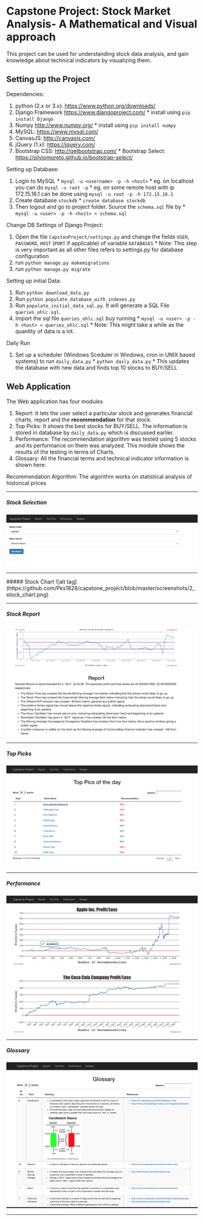 # Capstone Project: Stock Market Analysis- A Mathematical and Visual approach

<p> This project can be used for understanding stock data analysis, and gain knowledge about technical indicators by visualizing them.  </p>

Setting up the Project
---

Dependencies:
  1. python (2.x or 3.x): <a href="https://www.python.org/downloads/">https://www.python.org/downloads/</a>
  2. Django Framework <a href="https://www.djangoproject.com/">https://www.djangoproject.com/</a> 
    * install using `pip install Django`
  3. Numpy <a href="http://www.numpy.org/">http://www.numpy.org/</a>
    * install using `pip install numpy`
  4. MySQL: <a href="https://www.mysql.com/">https://www.mysql.com/</a>
  5. CanvasJS: <a href="http://canvasjs.com/">http://canvasjs.com/</a>
  6. jQuery (1.x): <a href="https://jquery.com/">https://jquery.com/</a>
  7. Bootstrap CSS: <a href="http://getbootstrap.com/">http://getbootstrap.com/</a>
    * Bootstrap Select: <a href="https://silviomoreto.github.io/bootstrap-select/">https://silviomoreto.github.io/bootstrap-select/</a>
    
Setting up Database:
  1. Login to MySQL
    * `mysql -u <username> -p -h <host>`
    * eg. on localhost you can do `mysql -u root -p`
    * eg. on some remote host with ip 172.15.16.1 can be done using `mysql -u root -p -h 172.15.16.1`
  2. Create database `stockdb`
    * `create database stockdb`
  3. Then logout and go to project folder. Source the `schema.sql` file by
    * `mysql -u <user> -p -h <host> < schema.sql`
 
Change DB Settings of Django Project:
  1. Open the file `CapstonProject/settings.py` and change the fields `USER`, `PASSWORD`, `HOST` (`PORT` if applicable) of variable `DATABASES`
    * Note: This step is very important as all other files refers to settings.py for database configuration
  2. run `python manage.py makemigrations`
  3. run `python manage.py migrate`
  
Setting up initial Data:
  1. Run `python download_data.py`
  2. Run `python populate_database_with_indexes.py`
  3. Run `populate_initial_data_sql.py`. It will generate a SQL File `queries_ohlc.sql`.
  4. Import the sql file `queries_ohlc.sql` buy running
    * `mysql -u <user> -p -h <host> < queries_ohlc.sql`
    * Note: This might take a while as the quantity of data is a lot.
 
 Daily Run
  1.  Set up a scheduler (Windows Sceduler in Windows, cron in UNIX based systems) to run `daily_data.py`
    * `python daily_data.py`
    * This updates the database with new data and finds top 10 stocks to BUY/SELL
    
Web Application
---

The Web application has four modules
  1. Report: It lets the user select a particular stock and generates financial charts, report and the **recommendation** for that stock.
  2. Top Picks: It shows the best stocks for BUY/SELL. The information is stored in database by `daily_data.py` which is discussed earlier.
  3. Performance: The recommendation algorithm was tested using 5 stocks and its performance on them was analyzed. This module shows the results of the testing in terms of Charts.
  4. Glossary: All the financial terms and technical indicator information is shown here.
    
<p> Recommendation Algorithm: The algorithm works on statistical analysis of historical prices </p>

<hr/>

##### Stock Selection
![alt tag](https://github.com/Pks1828/capstone_project/blob/master/screenshots/1_stock_select.png)

<hr/>
##### Stock Chart
![alt tag](https://github.com/Pks1828/capstone_project/blob/master/screenshots/2_stock_chart.png)
<hr/>

##### Stock Report
![alt tag](https://github.com/Pks1828/capstone_project/blob/master/screenshots/3_stock_report.png)
<hr/>

##### Top Picks
![alt tag](https://github.com/Pks1828/capstone_project/blob/master/screenshots/4_top_picks.png)
<hr/>

##### Performance
![alt tag](https://github.com/Pks1828/capstone_project/blob/master/screenshots/5_performance.png)
<hr/>

##### Glossary
![alt tag](https://github.com/Pks1828/capstone_project/blob/master/screenshots/6_glossary.png)

<hr/>
 
